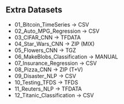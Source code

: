 Extra Datasets
-

- 01_Bitcoin_TimeSeries -> CSV
- 02_Auto_MPG_Regression -> CSV
- 03_CIFAR_CNN -> TFDATA
- 04_Star_Wars_CNN -> ZIP (MIX)
- 05_Flowers_CNN -> TGZ
- 06_MakeBlobs_Classification -> MANUAL
- 07_Insurance_Regression -> CSV
- 08_Pizza_CNN -> ZIP (T+V)
- 09_Disaster_NLP -> CSV
- 10_Testing_TFDS -> TFDS
- 11_Reuters_NLP -> TFDATA
- 12_Titanic_Classification -> CSV
